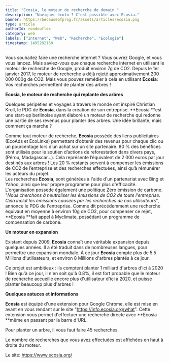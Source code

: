 ```yaml
---
title: "Ecosia, le moteur de recherche de demain "
description: "Naviguer écolo ? C'est possible avec Ecosia."
banner: https://becauseofprog.fr/assets/articles/ecosia.png
type: article
authorId: rondouflex
category: web
labels: ["Internet", "Web", "Recherche", "Ecologie"]
timestamp: 1495282160
---
```


Vous souhaitez faire une recherche internet ? Vous ouvrez Google, et vous vous lancez. Mais saviez-vous que chaque recherche internet en utilisant le moteur de recherche de Google, produit environ 7g de CO2. Depuis le 1er janvier 2017, le moteur de recherche a déjà rejeté approximativement 200 000 000g de CO2. Mais vous pouvez remédier à cela en utilisant **Ecosia**: Vos recherches permettent de planter des arbres !

  


 **Ecosia, le moteur de recherche qui replante des arbres**

 Quelques péripéties et voyages à travers le monde ont inspiré Christian Kroll, le PDG de **Ecosia**, dans la création de son entreprise. **Ecosia **est une start-up berlinoise ayant élaboré un moteur de recherche qui redonne une partie de ses revenus pour planter des arbres. Une idée brillante, mais comment ça marche ?

 Comme tout moteur de recherche, **Ecosia** possède des liens publicitaires (EcoAds et EcoLinks) permettant d’obtenir des revenus pour chaque clic ou un pourcentage lors d’un achat sur un site partenaire. 80 % des bénéfices sont utilisés pour le soutien d’actions de reforestation dans divers pays, (Pérou, Madagascar...). Cela représente l’équivalent de 2 000 euros par jour destinés aux arbres ! Les 20 % restants servent à compenser les émissions de CO2 de l’entreprise et des recherches effectuées, ainsi qu’à rémunérer les acteurs du projet.  
 Les recherches **Ecosia**, sont générées à l'aide d'un partenariat avec Bing et Yahoo, ainsi que leur propre programme pour plus d'efficacité.  
 L'organisation possède également une politique Zéro émission de carbone. "*Nous cherchons à neutraliser les émissions de CO2 de toute l'entreprise. Cela inclut les émissions causées par les recherches de nos utilisateurs*", annonce le PDG de l'entreprise. Comme dit précédemment une recherche équivaut en moyenne à environ 10g de CO2, pour compenser ce rejet, **Ecosia **fait appel à Myclimate, possédant un programme de compensation de carbone.

 **Un moteur en expansion**

 Existant depuis 2009, **Ecosia** connaît une véritable expansion depuis quelques années. Il a été traduit dans de nombreuses langues, pour permettre une expansion mondiale. À ce jour **Ecosia** compte plus de 5.5 Millions d'utilisateurs, et environ 8 Millions d'arbres plantés à ce jour.

 Ce projet est ambitieux : ils comptent planter 1 milliard d'arbres d'ici à 2020 ! Bien qu'à ce jour, il n'en soit qu'à 0.8%, il est fort probable que le moteur de recherche accueille encore plus d'utilisateur d'ici à 2020, et puisse planter beaucoup plus d'arbres !

 **Quelques astuces et informations**

 **Ecosia** est équipé d'une extension pour Google Chrome, elle est mise en avant en vous rendant sur le site "https://info.ecosia.org/what". Cette extension vous permet d'effectuer une recherche directe avec **Ecosia **même en passant par la barre d'URL.

 Pour planter un arbre, il vous faut faire 45 recherches.

 Le nombre de recherches que vous avez effectuées est affichées en haut à droite du moteur.

   
 Le site: https://www.ecosia.org/

